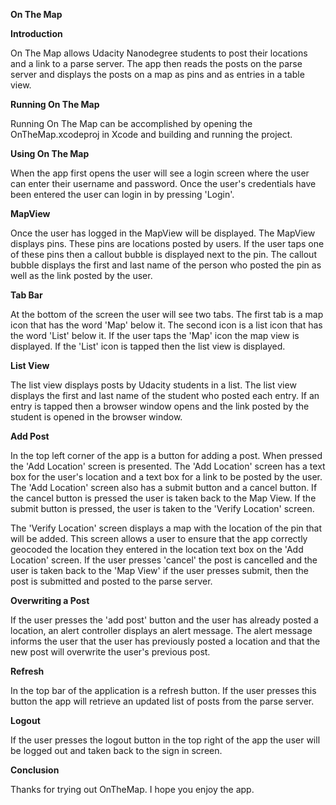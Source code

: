 **On The Map**

**Introduction**

On The Map allows Udacity Nanodegree students to post their locations and a link to a parse server.  The app then reads the posts on the parse server and displays the posts on a map as pins and as entries in a table view.  

**Running On The Map**

Running On The Map can be accomplished by opening the OnTheMap.xcodeproj in Xcode and building and running the project.  

**Using On The Map**

When the app first opens the user will see a login screen where the user can enter their username and password.  Once the user's credentials have been entered the user can login in by pressing 'Login'.  

**MapView**

Once the user has logged in the MapView will be displayed.  The MapView displays pins.  These pins are locations posted by users.  If the user taps one of these pins then a callout bubble is displayed next to the pin.  The callout bubble displays the first and last name of the person who posted the pin as well as the link posted by the user.  

**Tab Bar**

At the bottom of the screen the user will see two tabs.  The first tab is a map icon that has the word 'Map' below it.  The second icon is a list icon that has the word 'List' below it.  If the user taps the 'Map' icon the map view is displayed.  If the 'List' icon is tapped then the list view is displayed.  

**List View**

The list view displays posts by Udacity students in a list.  The list view displays the first and last name of the student who posted each entry.  If an entry is tapped then a browser window opens and the link posted by the student is opened in the browser window.  

**Add Post**

In the top left corner of the app is a button for adding a post.  When pressed the 'Add Location' screen is presented.  The 'Add Location' screen has a text box for the user's location and a text box for a link to be posted by the user.  The 'Add Location' screen also has a submit button and a cancel button.  If the cancel button is pressed the user is taken back to the Map View.  If the submit button is pressed, the user is taken to the 'Verify Location' screen.  

The 'Verify Location' screen displays a map with the location of the pin that will be added.  This screen allows a user to ensure that the app correctly geocoded the location they entered in the location text box on the 'Add Location' screen.  If the user presses 'cancel' the post is cancelled and the user is taken back to the 'Map View' if the user presses submit, then the post is submitted and posted to the parse server.  

**Overwriting a Post**

If the user presses the 'add post' button and the user has already posted a location, an alert controller displays an alert message.  The alert message informs the user that the user has previously posted a location and that the new post will overwrite the user's previous post.  

**Refresh**

In the top bar of the application is a refresh button.  If the user presses this button the app will retrieve an updated list of posts from the parse server.  

**Logout**

If the user presses the logout button in the top right of the app the user will be logged out and taken back to the sign in screen.  

**Conclusion**

Thanks for trying out OnTheMap.  I hope you enjoy the app.
